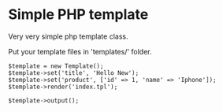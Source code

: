 # Simple PHP template

Very very simple php template class.

Put your template files in 'templates/' folder.

    $template = new Template();
    $template->set('title', 'Hello New');
    $template->set('product', ['id' => 1, 'name' => 'Iphone']);
    $template->render('index.tpl');

    $template->output();
